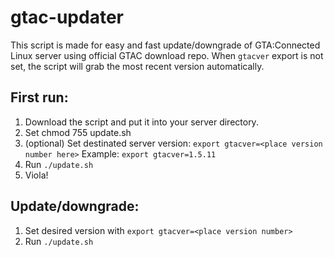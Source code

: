 # gtac-updater
This script is made for easy and fast update/downgrade of GTA:Connected Linux server using official GTAC download repo. When ```gtacver``` export is not set, the script will grab the most recent version automatically.

## First run:
1. Download the script and put it into your server directory.
2. Set chmod 755 update.sh
3. (optional) Set destinated server version:
```export gtacver=<place version number here>```
Example:
```export gtacver=1.5.11```
4. Run ```./update.sh```
5. Viola!

## Update/downgrade:
1. Set desired version with ```export gtacver=<place version number>```
2. Run ```./update.sh```
